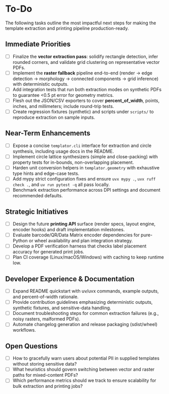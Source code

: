 # To-Do

The following tasks outline the most impactful next steps for making the template extraction and printing pipeline production-ready.

## Immediate Priorities
- [ ] Finalize the **vector extraction pass**: solidify rectangle detection, infer rounded corners, and validate grid clustering on representative vector PDFs.
- [ ] Implement the **raster fallback** pipeline end-to-end (render → edge detection → morphology → connected components → grid inference) with deterministic outputs.
- [ ] Add integration tests that run both extraction modes on synthetic PDFs to guarantee <0.5 pt error for geometry metrics.
- [ ] Flesh out the JSON/CSV exporters to cover **percent_of_width**, points, inches, and millimeters; include round-trip tests.
- [ ] Create regression fixtures (synthetic) and scripts under `scripts/` to reproduce extraction on sample inputs.

## Near-Term Enhancements
- [ ] Expose a concise `templator.cli` interface for extraction and circle synthesis, including usage docs in the README.
- [ ] Implement circle lattice synthesizers (simple and close-packing) with property tests for in-bounds, non-overlapping placement.
- [ ] Harden unit conversion helpers in `templator.geometry` with exhaustive type hints and edge-case tests.
- [ ] Add mypy strict configuration fixes and ensure `uvx mypy .`, `uvx ruff check .`, and `uv run pytest -q` all pass locally.
- [ ] Benchmark extraction performance across DPI settings and document recommended defaults.

## Strategic Initiatives
- [ ] Design the future **printing API** surface (render specs, layout engine, encoder hooks) and draft implementation milestones.
- [ ] Evaluate barcode/QR/Data Matrix encoder dependencies for pure-Python or wheel availability and plan integration strategy.
- [ ] Develop a PDF verification harness that checks label placement accuracy for generated print jobs.
- [ ] Plan CI coverage (Linux/macOS/Windows) with caching to keep runtime low.

## Developer Experience & Documentation
- [ ] Expand README quickstart with uv/uvx commands, example outputs, and percent-of-width rationale.
- [ ] Provide contribution guidelines emphasizing deterministic outputs, synthetic fixtures, and sensitive-data handling.
- [ ] Document troubleshooting steps for common extraction failures (e.g., noisy rasters, malformed PDFs).
- [ ] Automate changelog generation and release packaging (sdist/wheel) workflows.

## Open Questions
- [ ] How to gracefully warn users about potential PII in supplied templates without storing sensitive data?
- [ ] What heuristics should govern switching between vector and raster paths for mixed-content PDFs?
- [ ] Which performance metrics should we track to ensure scalability for bulk extraction and printing jobs?
